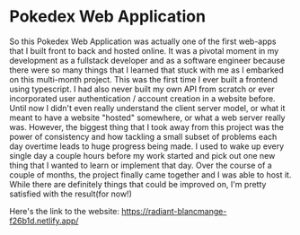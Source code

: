 # Pokedex Web Application

So this Pokedex Web Application was actually one of the first web-apps that I built front to back and hosted online. It was a pivotal moment in my development as a fullstack developer and as a software engineer because there were so many things that I learned that stuck with me as I embarked on this multi-month project. This was the first time I ever built a frontend using typescript. I had also never built my own API from scratch or ever incorporated user authentication / account creation in a website before. Until now I didn't even really understand the client server model, or what it meant to have a website "hosted" somewhere, or what a web server really was. 
However, the biggest thing that I took away from this project was the power of consistency and how tackling a small subset of problems each day overtime leads to huge progress being made. I used to wake up every single day a couple hours before my work started and pick out one new thing that I wanted to learn or implement that day. Over the course of a couple of months, the project finally came together and I was able to host it. While there are definitely things that could be improved on, I'm pretty satisfied with the result(for now!)

Here's the link to the website:
https://radiant-blancmange-f26b1d.netlify.app/
